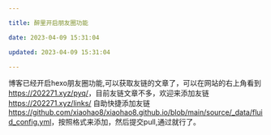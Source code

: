 ```yaml
---

title: 醉里开启朋友圈功能

date: 2023-04-09 15:31:04

updated: 2023-04-09 15:31:04

---
```

博客已经开启hexo朋友圈功能,可以获取友链的文章了，可以在网站的右上角看到<https://202271.xyz/pyq/>，目前友链文章不多，欢迎来添加友链<https://202271.xyz/links/>
自助快捷添加友链<https://github.com/xiaohao8/xiaohao8.github.io/blob/main/source/_data/fluid_config.yml>，按照格式来添加，然后提交pull,通过就行了。
